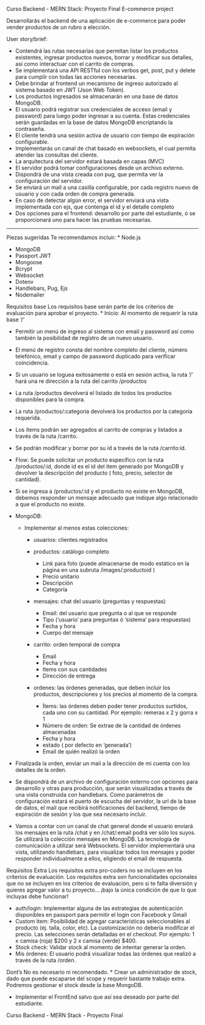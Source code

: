 ﻿Curso Backend - MERN Stack: Proyecto Final
E-commerce project


Desarrollarás el backend de una aplicación de e-commerce para poder vender productos de un rubro a elección.




User story/brief: 


* Contendrá las rutas necesarias que permitan listar los productos existentes, ingresar productos nuevos, borrar y modificar sus detalles, así como interactuar con el carrito de compras.
* Se implementará una API RESTful con los verbos get, post, put y delete para cumplir con todas las acciones necesarias.
* Debe brindar al frontend un mecanismo de ingreso autorizado al sistema basado en JWT (Json Web Token). 
* Los productos ingresados se almacenarán en una base de datos MongoDB. 
* El usuario podrá registrar sus credenciales de acceso (email y password) para luego poder ingresar a su cuenta. Estas credenciales serán guardadas en la base de datos MongoDB encriptando la contraseña.
* El cliente tendrá una sesión activa de usuario con tiempo de expiración configurable.
* Implementarás un canal de chat basado en websockets, el cual permita atender las consultas del cliente.
* La arquitectura del servidor estará basada en capas (MVC)
* El servidor podrá tomar configuraciones desde un archivo externo.
* Dispondrá de una vista creada con pug, que permita ver la configuración del servidor.
* Se enviará un mail a una casilla configurable, por cada registro nuevo de usuario y con cada orden de compra generada.
* En caso de detectar algún error, el servidor enviará una vista implementada con ejs, que contenga el id y el detalle completo
* Dos opciones para el frontend: desarrollo por parte del estudiante, ó se proporcionará uno para hacer las pruebas necesarias.
________________




Piezas sugeridas
Te recomendamos incluir:
	* Node.js
* MongoDB
* Passport JWT
* Mongoose
* Bcrypt
* Websocket
* Dotenv
* Handlebars, Pug, Ejs
* Nodemailer


	



Requisitos base
Los requisitos base serán parte de los criterios de evaluación para aprobar el proyecto.
	* Inicio: Al momento de requerir la ruta base ‘/’
   * Permitir un menú de ingreso al sistema con email y password así como también la posibilidad de registro de un nuevo usuario.
   * El menú de registro consta del nombre completo del cliente, número telefónico, email y campo de password duplicado para verificar coincidencia.
   * Si un usuario se loguea exitosamente o está en sesión activa, la ruta ‘/’ hará una re dirección a la ruta del carrito /productos 
   * La ruta /productos devolverá el listado de todos los productos disponibles para la compra.
   * La ruta /productos/:categoria devolverá los productos por la categoría requerida.
   * Los ítems podrán ser agregados al carrito de compras y listados a través de la ruta /carrito.
   * Se podrán modificar y borrar por su id a través de la ruta /carrito:id.


* Flow: Se puede solicitar un producto específico con la ruta /productos/:id, donde id es el id del item generado por MongoDB y devolver la descripción del producto ( foto, precio, selector de cantidad). 
* Si se ingresa a /productos/:id y el producto no existe en MongoDB, debemos responder un mensaje adecuado que indique algo relacionado a que el producto no existe.


* MongoDB:
   * Implementar al menos estas colecciones:
      * usuarios: clientes registrados
      * productos: catálogo completo
         * Link para foto (puede almacenarse de modo estático en la página en una subruta /images/:productoid )
         * Precio unitario
         * Descripción
         * Categoría


      * mensajes: chat del usuario (preguntas y respuestas)
         * Email: del usuario que pregunta o al que se responde
         * Tipo (‘usuario’ para preguntas ó ‘sistema’ para respuestas)
         * Fecha y hora
         * Cuerpo del mensaje


      * carrito: orden temporal de compra
         * Email
         * Fecha y hora
         * Items con sus cantidades
         * Dirección de entrega


      * ordenes: las órdenes generadas, que deben incluir los productos, descripciones y los precios al momento de la compra. 
         * Ítems:  las órdenes deben poder tener productos surtidos, cada uno con su cantidad. Por ejemplo: remeras x 2 y gorra x 1
         * Número de orden: Se extrae de la cantidad de órdenes almacenadas
         * Fecha y hora
         * estado ( por defecto en ‘generada’)
         * Email de quién realizó la orden




* Finalizada la orden, enviar un mail a la dirección de mi cuenta con los detalles de la orden.
* Se dispondrá de un archivo de configuración externo con opciones para desarrollo y otras para producción, que serán visualizadas a través de una vista construida con handlebars. Como parámetros de configuración estará el puerto de escucha del servidor, la url de la base de datos, el mail que recibirá notificaciones del backend, tiempo de expiración de sesión y los que sea necesario incluir.
* Vamos a contar con un canal de chat general donde el usuario enviará los mensajes en la ruta /chat y en /chat/:email podrá ver sólo los suyos. Se utilizará la colección mensajes en MongoDB.  La tecnología de comunicación a utilizar será Websockets. El servidor implementará una vista, utilizando handlebars, para visualizar todos los mensajes y poder responder individualmente a ellos, eligiendo el email de respuesta.
	



Requisitos Extra
Los requisitos extra pro-coders no se incluyen en los criterios de evaluación.
	Los requisitos extra son funcionalidades opcionales que no se incluyen en los criterios de evaluación, pero si te falta diversión y quieres agregar valor a tu proyecto... ¡bajo la única condición de que lo que incluyas debe funcionar!


* auth/login: Implementar alguna de las estrategias de autenticación disponibles en passport para permitir el login con Facebook y Gmail
* Custom item: Posibilidad de agregar características seleccionables al producto (ej. talla, color, etc). La customización no debería modificar el precio. Las selecciones serán detalladas en el checkout. Por ejemplo: 1 x camisa (roja) $200 y 2 x camisa (verde) $400.
* Stock check: Validar stock al momento de intentar generar la orden.
* Mis órdenes: El usuario podrá visualizar todas las órdenes que realizó a través de la ruta /orden.
	

Dont’s
No es necesario ni recomendado.
	* Crear un administrador de stock, dado que puede escaparse del scope y requerir bastante trabajo extra. Podremos gestionar el stock desde la base MongoDB.
* Implementar el FrontEnd salvo que así sea deseado por parte del estudiante.
	

Curso Backend - MERN Stack - Proyecto Final